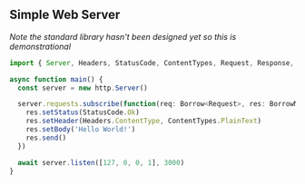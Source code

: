 ## Simple Web Server

_Note the standard library hasn't been designed yet so this is demonstrational_

```typescript
import { Server, Headers, StatusCode, ContentTypes, Request, Response, HandlerFunc } from '@std/http'

async function main() {
  const server = new http.Server()

  server.requests.subscribe(function(req: Borrow<Request>, res: BorrowMut<Response>) {
    res.setStatus(StatusCode.Ok)
    res.setHeader(Headers.ContentType, ContentTypes.PlainText)
    res.setBody('Hello World!')
    res.send()
  })

  await server.listen([127, 0, 0, 1], 3000)
}
```

